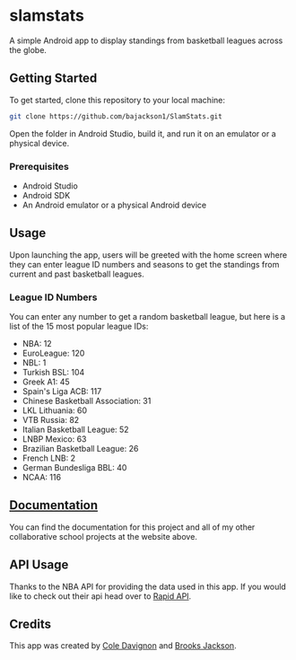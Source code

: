 # slamstats

A simple Android app to display standings from basketball leagues across the globe.

## Getting Started

To get started, clone this repository to your local machine:

```bash
git clone https://github.com/bajackson1/SlamStats.git
```

Open the folder in Android Studio, build it, and run it on an emulator or a physical device.

### Prerequisites

- Android Studio
- Android SDK
- An Android emulator or a physical Android device

## Usage

Upon launching the app, users will be greeted with the home screen where they can enter league ID numbers and seasons to get the standings from current and past basketball leagues.

### League ID Numbers

You can enter any number to get a random basketball league, but here is a list of the 15 most popular league IDs:

- NBA: 12
- EuroLeague: 120
- NBL: 1
- Turkish BSL: 104
- Greek A1: 45
- Spain's Liga ACB: 117
- Chinese Basketball Association: 31
- LKL Lithuania: 60
- VTB Russia: 82
- Italian Basketball League: 52
- LNBP Mexico: 63
- Brazilian Basketball League: 26
- French LNB: 2
- German Bundesliga BBL: 40
- NCAA: 116

## [Documentation](https://bajackson1.github.io/documentation)

You can find the documentation for this project and all of my other collaborative school projects at the website above.

## API Usage

Thanks to the NBA API for providing the data used in this app. If you would like to check out their api head over to [Rapid API](https://rapidapi.com/api-sports/api/api-basketball).

## Credits

This app was created by [Cole Davignon](https://github.com/cdavignon) and [Brooks Jackson](https://github.com/bjaxqq).
